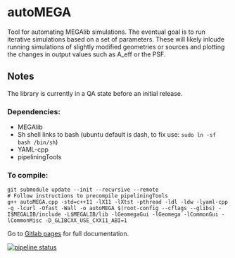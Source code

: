 # autoMEGA

Tool for automating MEGAlib simulations. The eventual goal is to run iterative simulations based on a set of parameters. These will likely inlcude running simulations of slightly modified geometries or sources and plotting the changes in output values such as A_eff or the PSF.

## Notes

The library is currently in a QA state before an initial release.

### Dependencies:
- MEGAlib
- Sh shell links to bash (ubuntu default is dash, to fix use: `sudo ln -sf bash /bin/sh`)
- YAML-cpp
- pipeliningTools

### To compile:

```
git submodule update --init --recursive --remote
# Follow instructions to precompile pipeliningTools
g++ autoMEGA.cpp -std=c++11 -lX11 -lXtst -pthread -ldl -ldw -lyaml-cpp -g -lcurl -Ofast -Wall -o autoMEGA $(root-config --cflags --glibs) -I$MEGALIB/include -L$MEGALIB/lib -lGeomegaGui -lGeomega -lCommonGui -lCommonMisc -D_GLIBCXX_USE_CXX11_ABI=1
```

Go to [Gitlab pages](https://cbray.gitlab.io/autoMEGA/autoMEGA_8cpp.html) for full documentation.

[![pipeline status](https://gitlab.com/cbray/autoMEGA/badges/master/pipeline.svg)](https://gitlab.com/cbray/autoMEGA/pipelines)
